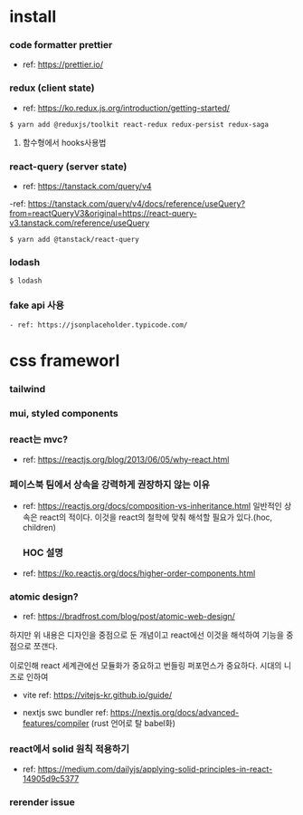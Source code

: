 # install

### code formatter prettier

- ref: https://prettier.io/

### redux (client state)

- ref: https://ko.redux.js.org/introduction/getting-started/

```
$ yarn add @reduxjs/toolkit react-redux redux-persist redux-saga
```

1. 함수형에서 hooks사용법

### react-query (server state)

- ref: https://tanstack.com/query/v4

-ref: https://tanstack.com/query/v4/docs/reference/useQuery?from=reactQueryV3&original=https://react-query-v3.tanstack.com/reference/useQuery

```
$ yarn add @tanstack/react-query
```

### lodash

```
$ lodash
```

### fake api 사용

```
- ref: https://jsonplaceholder.typicode.com/
```

# css frameworl

### tailwind

### mui, styled components

### react는 mvc?

- ref: https://reactjs.org/blog/2013/06/05/why-react.html

### 페이스북 팀에서 상속을 강력하게 권장하지 않는 이유

- ref: https://reactjs.org/docs/composition-vs-inheritance.html
  일반적인 상속은 react의 적이다. 이것을 react의 철학에 맞춰 해석할 필요가 있다.(hoc, children)

  ### HOC 설명

- ref: https://ko.reactjs.org/docs/higher-order-components.html

### atomic design?

- ref: https://bradfrost.com/blog/post/atomic-web-design/

하지만 위 내용은 디자인을 중점으로 둔 개념이고 react에선 이것을 해석하여 기능을 중점으로 쪼갠다.

이로인해 react 세계관에선 모듈화가 중요하고 번들링 퍼포먼스가 중요하다.
시대의 니즈로 인하여

- vite
  ref: https://vitejs-kr.github.io/guide/

- nextjs swc bundler
  ref: https://nextjs.org/docs/advanced-features/compiler
  (rust 언어로 탈 babel화)

### react에서 solid 원칙 적용하기

- ref: https://medium.com/dailyjs/applying-solid-principles-in-react-14905d9c5377

### rerender issue
